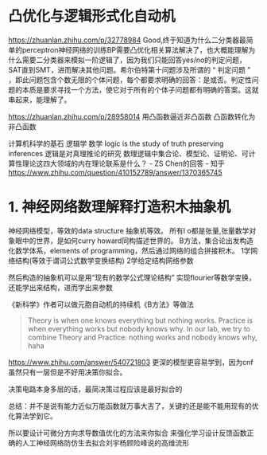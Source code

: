 # 凸优化与逻辑形式化自动机

https://zhuanlan.zhihu.com/p/32778984 Good,终于知道为什么二分类器最简单的perceptron神经网络的训练BP需要凸优化相关算法解决了，也大概能理解为什么需要二分类器来模拟一阶逻辑了，因为我们只能回答yes/no的判定问题，SAT直到SMT，进而解决其他问题。希尔伯特第十问题涉及所谓的 “ 判定问题 ” ，即此问题包含个数无限的个体问题，每个都要求明确的回答：是或否。判定性问题的本质是要求寻找一个方法，使它对于所有的个体子问题都有明确的答案。这就串起来，能理解了。


https://zhuanlan.zhihu.com/p/28958014
用凸函数逼近非凸函数
凸函数转化为非凸函数

计算机科学的基石 逻辑学 数学 logic is the study of truth preserving inferences 逻辑是对真理推论的研究
数理逻辑中集合论、模型论、证明论、可计算性理论这四大领域的内在理论联系是什么？ - ZS Chen的回答 - 知乎
https://www.zhihu.com/question/410152789/answer/1370365745













# 1. 神经网络数理解释打造积木抽象机



神经网络模型，等效的data structure 抽象机等效。
所有I o都是张量,张量数学对象眼中的世界，是如何curry howard同构描述世界的。
B方法，集合论出发构造化数学体系，elements of programming，然后通过网络的组合拼接积木。
1学网络结构(等效于谓词公式数学变换结构)
2学给定结构网络参数

然后构造的抽象机可以是用“现有的数学公式理论结构”
实现flourier等数学变换，还能学出来结构，进而学出来参数

《新科学》作者可以做元胞自动机的持续机《B方法》等做法

>  Theory is when one knows everything but nothing works. Practice is when everything works but nobody knows why.
In our lab, we try to combine Theory and Practice: nothing works and nobody knows why, haha







https://www.zhihu.com/answer/540721803
更深的模型更容易学到，因为cnf虽然只有一层但是不好用决策你拟合。

决策电路本身多层的话，最简决策过程应该是最好拟合的

总结：并不是说有能力近似万能函数就万事大吉了，关键的还是能不能用现有的优化算法学到它。


所以要设计可微分方向求导数值优化的方法来你拟合
来强化学习设计反馈函数正确的人工神经网络防仿生去拟合刘宇杨顾险峰说的高维流形








